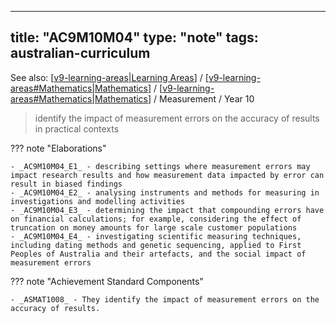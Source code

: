 
---
title: "AC9M10M04"
type: "note"
tags: australian-curriculum
---

See also: [[v9-learning-areas|Learning Areas]] / [[v9-learning-areas#Mathematics|Mathematics]] / [[v9-learning-areas#Mathematics|Mathematics]] / Measurement / Year 10

> identify the impact of measurement errors on the accuracy of results in practical contexts

??? note "Elaborations"

	- _AC9M10M04_E1_ - describing settings where measurement errors may impact research results and how measurement data impacted by error can result in biased findings
	- _AC9M10M04_E2_ - analysing instruments and methods for measuring in investigations and modelling activities
	- _AC9M10M04_E3_ - determining the impact that compounding errors have on financial calculations; for example, considering the effect of truncation on money amounts for large scale customer populations
	- _AC9M10M04_E4_ - investigating scientific measuring techniques, including dating methods and genetic sequencing, applied to First Peoples of Australia and their artefacts, and the social impact of measurement errors
??? note "Achievement Standard Components"

	- _ASMAT1008_ - They identify the impact of measurement errors on the accuracy of results.

[//begin]: # "Autogenerated link references for markdown compatibility"
[v9-learning-areas|Learning Areas]: ../v9-learning-areas "Learning Areas"
[v9-learning-areas#Mathematics|Mathematics]: ../v9-learning-areas "Learning Areas"
[//end]: # "Autogenerated link references"
